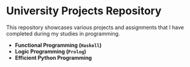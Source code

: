 # University Projects Repository

This repository showcases various projects and assignments that I have completed during my studies in programming.

- **Functional Programming (`Haskell`)**
- **Logic Programming (`Prolog`)**
- **Efficient Python Programming**




